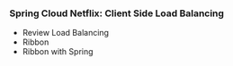<!-- .element: class="toc" -->

### Spring Cloud Netflix: Client Side Load Balancing

* Review Load Balancing <!-- .element: class="current-item" -->
* Ribbon
* Ribbon with Spring


<i class="fa fa-cloud fa-lg"></i>
